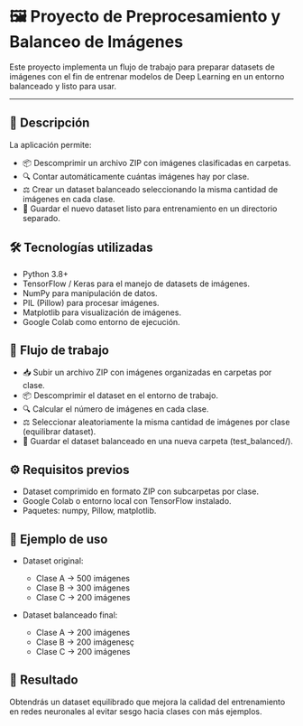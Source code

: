 # 🖼️ Proyecto de Preprocesamiento y Balanceo de Imágenes

Este proyecto implementa un flujo de trabajo para preparar datasets de imágenes con el fin de entrenar modelos de Deep Learning en un entorno balanceado y listo para usar.

---


## 🚀 Descripción
La aplicación permite:
- 📦 Descomprimir un archivo ZIP con imágenes clasificadas en carpetas.
- 🔍 Contar automáticamente cuántas imágenes hay por clase.
- ⚖️ Crear un dataset balanceado seleccionando la misma cantidad de imágenes en cada clase.
- 📂 Guardar el nuevo dataset listo para entrenamiento en un directorio separado.

## 🛠️ Tecnologías utilizadas
- Python 3.8+
- TensorFlow / Keras para el manejo de datasets de imágenes.
- NumPy para manipulación de datos.
- PIL (Pillow) para procesar imágenes.
- Matplotlib para visualización de imágenes.
- Google Colab como entorno de ejecución.

## 📂 Flujo de trabajo
- 📥 Subir un archivo ZIP con imágenes organizadas en carpetas por clase.
- 📦 Descomprimir el dataset en el entorno de trabajo.
- 🔍 Calcular el número de imágenes en cada clase.
- ⚖️ Seleccionar aleatoriamente la misma cantidad de imágenes por clase (equilibrar dataset).
- 📂 Guardar el dataset balanceado en una nueva carpeta (test_balanced/).

## ⚙️ Requisitos previos
- Dataset comprimido en formato ZIP con subcarpetas por clase.
- Google Colab o entorno local con TensorFlow instalado.
- Paquetes: numpy, Pillow, matplotlib.

## 📑 Ejemplo de uso
- Dataset original:
   * Clase A → 500 imágenes
   * Clase B → 300 imágenes
   * Clase C → 200 imágenes

- Dataset balanceado final:
  * Clase A → 200 imágenes
  * Clase B → 200 imágenesç
  * Clase C → 200 imágenes

## 🎯 Resultado
Obtendrás un dataset equilibrado que mejora la calidad del entrenamiento en redes neuronales al evitar sesgo hacia clases con más ejemplos.
